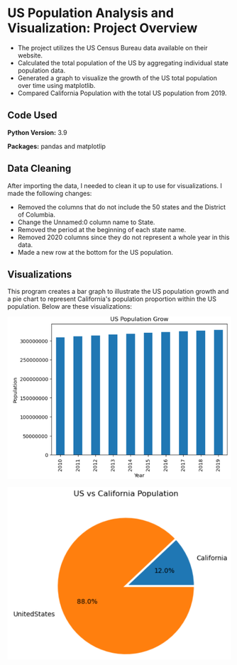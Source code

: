 # US Population Analysis and Visualization: Project Overview
- The project utilizes the US Census Bureau data available on their website.
- Calculated the total population of the US  by aggregating individual state population data.
- Generated a graph to visualize the growth of the US total population over time using matplotlib.
- Compared California Population with the total US population from 2019.

## Code Used
**Python Version:** 3.9

**Packages:** pandas and matplotlip

## Data Cleaning
After importing the data, I needed to clean it up to use for visualizations. I made the following changes:
- Removed the columns that do not include the 50 states and the District of Columbia.
- Change the Unnamed:0 column name to State.
- Removed the period at the beginning of each state name.
- Removed 2020 columns since they do not represent a whole year in this data.
- Made a new row  at the bottom for the US population.

## Visualizations
This program creates a bar graph to illustrate the US population growth and a pie chart to represent California's population proportion within the US population. Below are these visualizations:

![alt text](https://github.com/anmon6/uspop_proj/blob/main/US_growth.PNG?raw=true)

![alt text](https://github.com/anmon6/uspop_proj/blob/main/US_vs_California.PNG?raw=true)
